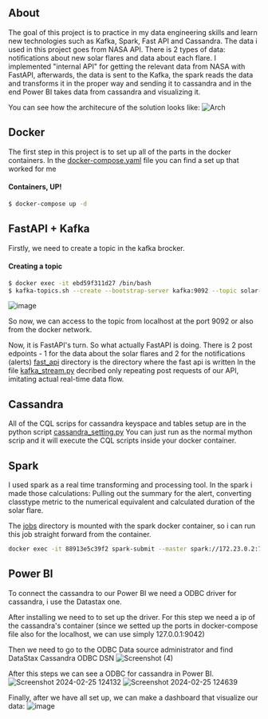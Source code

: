 ## **About**

The goal of this project is to practice in my data engineering skills and learn new technologies such as Kafka, Spark, Fast API and Cassandra.
The data i used in this project goes from NASA API. There is 2 types of data: notifications about new solar flares and data about each flare.
I implemented "internal API" for getting the relevant data from NASA with FastAPI, afterwards, the data is sent to the Kafka, the spark reads the data and transforms it in the proper way and sending it to cassandra and in the end Power BI takes data from cassandra and visualizing it.

You can see how the architecure of the solution looks like:
![Arch](https://github.com/vinogradowvw/NASASolarFlameDataStreaming/assets/143388794/a9e61fed-01a8-45b7-8cdb-410dc59a41ec)

## **Docker**
The first step in this project is to set up all of the parts in the docker containers.
In the [docker-compose.yaml](https://github.com/vinogradowvw/NASASolarFlameDataStreaming/blob/main/docker-compose.yml) file you can find a set up that worked for me
#### Containers, UP!
```bash
$ docker-compose up -d
```

## **FastAPI + Kafka**
Firstly, we need to create a topic in the kafka brocker. 
#### Creating a topic
```bash
$ docker exec -it ebd59f311d27 /bin/bash
$ kafka-topics.sh --create --bootstrap-server kafka:9092 --topic solar-data-topic --partitions 2 --replication-factor 1
```
![image](https://github.com/vinogradowvw/NASASolarFlameDataStreaming/assets/143388794/45487e9b-cc21-4f2f-a028-a63f0bb97a8b)

So now, we can access to the topic from localhost at the port 9092 or also from the docker network.

Now, it is FastAPI's turn.
So what actually FastAPI is doing. There is 2 post edpoints - 1 for the data about the solar flares and 2 for the notifications (alerts)
[fast_api](https://github.com/vinogradowvw/NASASolarFlameDataStreaming/tree/main/fast_api) directory is the directory where the fast api is written
In the file [kafka_stream.py](https://github.com/vinogradowvw/NASASolarFlameDataStreaming/blob/main/kafka/kafka_stream.py) decribed only repeating post requests of our API, imitating actual real-time data flow.

## **Cassandra**
All of the CQL scrips for cassandra keyspace and tables setup are in the python script [cassandra_setting.py](https://github.com/vinogradowvw/NASASolarFlameDataStreaming/blob/main/cassandra/cassandra_setting.py)
You can just run as the normal mython scrip and it will execute the CQL scripts inside your docker container.

## **Spark**
I used spark as a real time transforming and processing tool. In the spark i made those calculations: Pulling out the summary for the alert, converting classtype metric to the numerical equivalent and calculated duration of the solar flare.

The [jobs](https://github.com/vinogradowvw/NASASolarFlameDataStreaming/tree/main/jobs) directory is mounted with the spark docker container, so i can run this job straight forward from the container.

```bash
docker exec -it 88913e5c39f2 spark-submit --master spark://172.23.0.2:7077 --packages "org.apache.spark:spark-sql-kafka-0-10_2.12:3.5.0","com.datastax.spark:spark-cassandra-connector_2.12:3.2.0","com.github.jnr:jnr-posix:3.1.15" --conf spark.cassandra.connection.host=084f2e99ef2a --conf spark.cassandra.auth.username=cassandra --conf spark.cassandra.auth.password=cassandra jobs/spark_streaming.py --executor-memory 2g --driver-memory 2g
```

## **Power BI**

To connect the cassandra to our Power BI we need a ODBC driver for cassandra, i use the Datastax one.

After installing we need to to set up the driver. For this step we need a ip of the cassandra's container (since we setted up the ports in docker-compose file also for the localhost, we can use simply 127.0.0.1:9042)

Then we need to go to the ODBC Data source administrator and find DataStax Cassandra ODBC DSN
![Screenshot (4)](https://github.com/vinogradowvw/NASASolarFlameDataStreaming/assets/143388794/aee1ae90-6c56-484f-ad1d-181bc4bc1cf1)

After this steps we can see a ODBC for cassandra in Power BI.
![Screenshot 2024-02-25 124132](https://github.com/vinogradowvw/NASASolarFlameDataStreaming/assets/143388794/590a65c3-1c4d-4d77-b6c0-ae76f9a50ea0)
![Screenshot 2024-02-25 124639](https://github.com/vinogradowvw/NASASolarFlameDataStreaming/assets/143388794/c14098ee-a76a-4d75-89a5-112844117f4f)

Finally, after we have all set up, we can make a dashboard that visualize our data:
![image](https://github.com/vinogradowvw/NASASolarFlameDataStreaming/assets/143388794/fad85e8d-a6e8-4750-91fa-7d124853593c)

